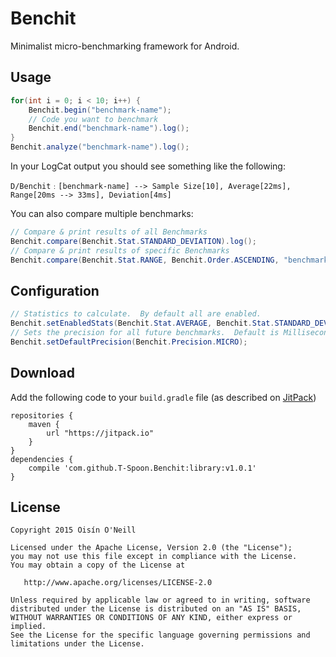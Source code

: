 Benchit
============
Minimalist micro-benchmarking framework for Android. 

Usage
------
```java
for(int i = 0; i < 10; i++) {
    Benchit.begin("benchmark-name");
    // Code you want to benchmark
    Benchit.end("benchmark-name").log();
}
Benchit.analyze("benchmark-name").log();
```
In your LogCat output you should see something like the following:
```
D/Benchit﹕[benchmark-name] --> Sample Size[10], Average[22ms], Range[20ms --> 33ms], Deviation[4ms]
```
You can also compare multiple benchmarks:
```java
// Compare & print results of all Benchmarks
Benchit.compare(Benchit.Stat.STANDARD_DEVIATION).log();
// Compare & print results of specific Benchmarks
Benchit.compare(Benchit.Stat.RANGE, Benchit.Order.ASCENDING, "benchmark-one", "benchmark-two").log();
```

Configuration
------
```java
// Statistics to calculate.  By default all are enabled.
Benchit.setEnabledStats(Benchit.Stat.AVERAGE, Benchit.Stat.STANDARD_DEVIATION);
// Sets the precision for all future benchmarks.  Default is Milliseconds
Benchit.setDefaultPrecision(Benchit.Precision.MICRO);
```

Download
------
Add the following code to your `build.gradle` file (as described on [JitPack])
```
repositories {
    maven {
        url "https://jitpack.io"
    }
}
dependencies {
    compile 'com.github.T-Spoon.Benchit:library:v1.0.1'
}
```

License
-------

    Copyright 2015 Oisín O'Neill

    Licensed under the Apache License, Version 2.0 (the "License");
    you may not use this file except in compliance with the License.
    You may obtain a copy of the License at

       http://www.apache.org/licenses/LICENSE-2.0

    Unless required by applicable law or agreed to in writing, software
    distributed under the License is distributed on an "AS IS" BASIS,
    WITHOUT WARRANTIES OR CONDITIONS OF ANY KIND, either express or implied.
    See the License for the specific language governing permissions and
    limitations under the License.
    
[JitPack]:https://jitpack.io/#T-Spoon/Benchit/v1.0.2